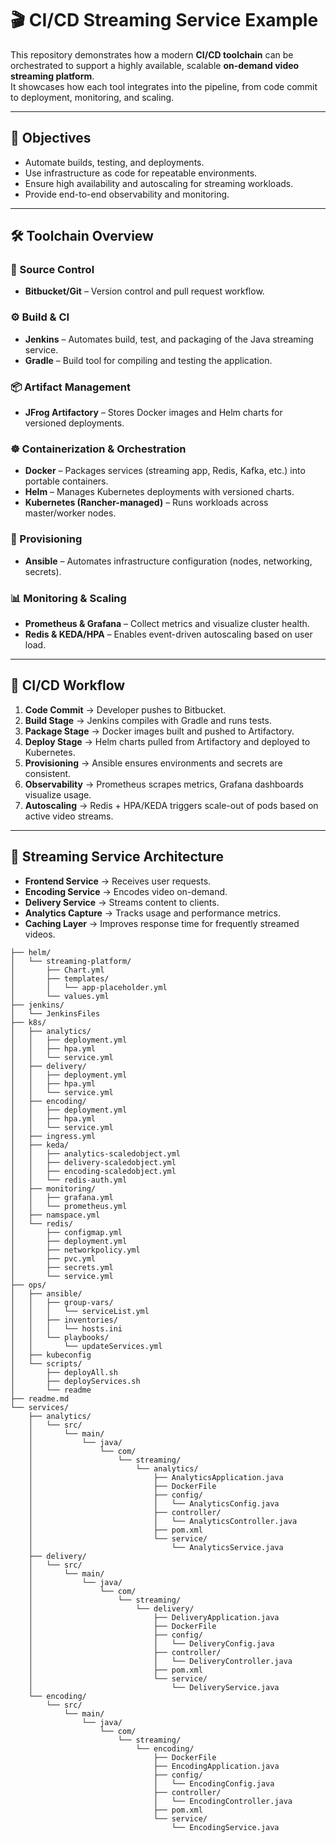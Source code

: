 # 🎬 CI/CD Streaming Service Example

This repository demonstrates how a modern **CI/CD toolchain** can be orchestrated to support a highly available, scalable **on-demand video streaming platform**.  
It showcases how each tool integrates into the pipeline, from code commit to deployment, monitoring, and scaling.

---

## 🚀 Objectives
- Automate builds, testing, and deployments.
- Use infrastructure as code for repeatable environments.
- Ensure high availability and autoscaling for streaming workloads.
- Provide end-to-end observability and monitoring.

---

## 🛠️ Toolchain Overview

### 📂 Source Control
- **Bitbucket/Git** – Version control and pull request workflow.

### ⚙️ Build & CI
- **Jenkins** – Automates build, test, and packaging of the Java streaming service.
- **Gradle** – Build tool for compiling and testing the application.

### 📦 Artifact Management
- **JFrog Artifactory** – Stores Docker images and Helm charts for versioned deployments.

### ☸️ Containerization & Orchestration
- **Docker** – Packages services (streaming app, Redis, Kafka, etc.) into portable containers.
- **Helm** – Manages Kubernetes deployments with versioned charts.
- **Kubernetes (Rancher-managed)** – Runs workloads across master/worker nodes.

### 🔑 Provisioning
- **Ansible** – Automates infrastructure configuration (nodes, networking, secrets).

### 📊 Monitoring & Scaling
- **Prometheus & Grafana** – Collect metrics and visualize cluster health.
- **Redis & KEDA/HPA** – Enables event-driven autoscaling based on user load.

---

## 🔄 CI/CD Workflow

1. **Code Commit** → Developer pushes to Bitbucket.
2. **Build Stage** → Jenkins compiles with Gradle and runs tests.
3. **Package Stage** → Docker images built and pushed to Artifactory.
4. **Deploy Stage** → Helm charts pulled from Artifactory and deployed to Kubernetes.
5. **Provisioning** → Ansible ensures environments and secrets are consistent.
6. **Observability** → Prometheus scrapes metrics, Grafana dashboards visualize usage.
7. **Autoscaling** → Redis + HPA/KEDA triggers scale-out of pods based on active video streams.

---

## 📡 Streaming Service Architecture

- **Frontend Service** → Receives user requests.
- **Encoding Service** → Encodes video on-demand.
- **Delivery Service** → Streams content to clients.
- **Analytics Capture** → Tracks usage and performance metrics.
- **Caching Layer** → Improves response time for frequently streamed videos.


```text
├── helm/
│   └── streaming-platform/
│       ├── Chart.yml
│       ├── templates/
│       │   └── app-placeholder.yml
│       └── values.yml
├── jenkins/
│   └── JenkinsFiles
├── k8s/
│   ├── analytics/
│   │   ├── deployment.yml
│   │   ├── hpa.yml
│   │   └── service.yml
│   ├── delivery/
│   │   ├── deployment.yml
│   │   ├── hpa.yml
│   │   └── service.yml
│   ├── encoding/
│   │   ├── deployment.yml
│   │   ├── hpa.yml
│   │   └── service.yml
│   ├── ingress.yml
│   ├── keda/
│   │   ├── analytics-scaledobject.yml
│   │   ├── delivery-scaledobject.yml
│   │   ├── encoding-scaledobject.yml
│   │   └── redis-auth.yml
│   ├── monitoring/
│   │   ├── grafana.yml
│   │   └── prometheus.yml
│   ├── namspace.yml
│   └── redis/
│       ├── configmap.yml
│       ├── deployment.yml
│       ├── networkpolicy.yml
│       ├── pvc.yml
│       ├── secrets.yml
│       └── service.yml
├── ops/
│   ├── ansible/
│   │   ├── group-vars/
│   │   │   └── serviceList.yml
│   │   ├── inventories/
│   │   │   └── hosts.ini
│   │   └── playbooks/
│   │       └── updateServices.yml
│   ├── kubeconfig
│   └── scripts/
│       ├── deployAll.sh
│       ├── deployServices.sh
│       └── readme
├── readme.md
└── services/
    ├── analytics/
    │   └── src/
    │       └── main/
    │           └── java/
    │               └── com/
    │                   └── streaming/
    │                       └── analytics/
    │                           ├── AnalyticsApplication.java
    │                           ├── DockerFile
    │                           ├── config/
    │                           │   └── AnalyticsConfig.java
    │                           ├── controller/
    │                           │   └── AnalyticsController.java
    │                           ├── pom.xml
    │                           └── service/
    │                               └── AnalyticsService.java
    ├── delivery/
    │   └── src/
    │       └── main/
    │           └── java/
    │               └── com/
    │                   └── streaming/
    │                       └── delivery/
    │                           ├── DeliveryApplication.java
    │                           ├── DockerFile
    │                           ├── config/
    │                           │   └── DeliveryConfig.java
    │                           ├── controller/
    │                           │   └── DeliveryController.java
    │                           ├── pom.xml
    │                           └── service/
    │                               └── DeliveryService.java
    └── encoding/
        └── src/
            └── main/
                └── java/
                    └── com/
                        └── streaming/
                            └── encoding/
                                ├── DockerFile
                                ├── EncodingApplication.java
                                ├── config/
                                │   └── EncodingConfig.java
                                ├── controller/
                                │   └── EncodingController.java
                                ├── pom.xml
                                └── service/
                                    └── EncodingService.java
```